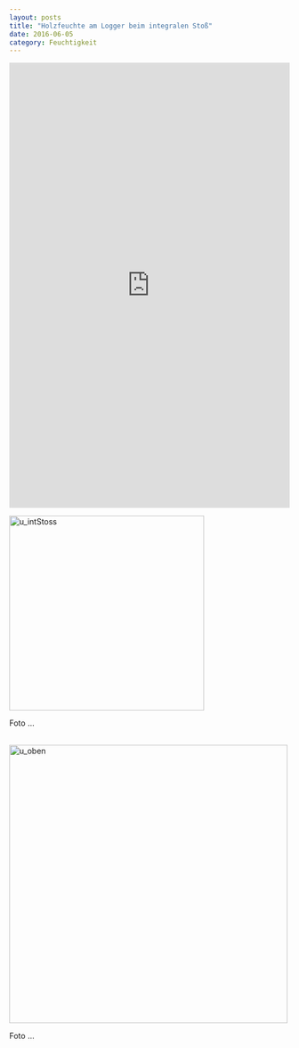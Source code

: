 ```yaml
---
layout: posts
title: "Holzfeuchte am Logger beim integralen Stoß"
date: 2016-06-05
category: Feuchtigkeit
---
```

<!-- Beispiel um die Grafiken direkt in der Seite zu generieren
<div id="graph" style="width:90%;height:450px;">
    <script src='/plots/example.js' type="text/javascript"></script>
</div>
-->

<iframe width="100%" height="800" frameborder="0" scrolling="no" src="https://plot.ly/~AbteilungHolz/71.embed"></iframe>

<p style="text-align: left;">

<img src="../images/u_intStoss.JPG" width="350px" alt="u_intStoss"><br>

Foto ...<br><br>

<img src="../images/u_oben.JPG" width="500px" alt="u_oben"><br>

Foto ...<br><br>

</p>


